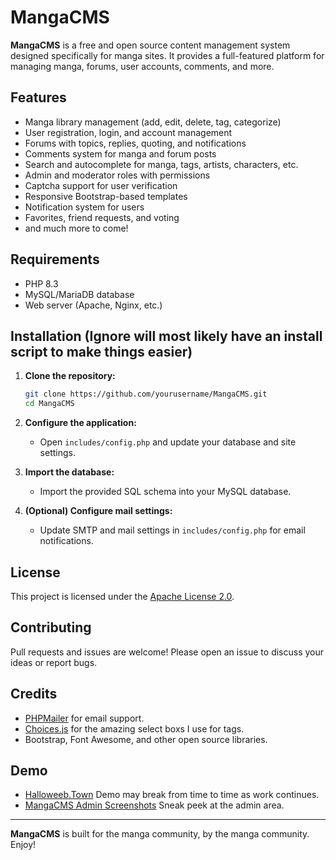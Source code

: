 # MangaCMS

**MangaCMS** is a free and open source content management system designed specifically for manga sites. It provides a full-featured platform for managing manga, forums, user accounts, comments, and more.

## Features

- Manga library management (add, edit, delete, tag, categorize)
- User registration, login, and account management
- Forums with topics, replies, quoting, and notifications
- Comments system for manga and forum posts
- Search and autocomplete for manga, tags, artists, characters, etc.
- Admin and moderator roles with permissions
- Captcha support for user verification
- Responsive Bootstrap-based templates
- Notification system for users
- Favorites, friend requests, and voting
- and much more to come!

## Requirements

- PHP 8.3
- MySQL/MariaDB database
- Web server (Apache, Nginx, etc.)

## Installation (Ignore will most likely have an install script to make things easier)

1. **Clone the repository:**
    ```sh
    git clone https://github.com/yourusername/MangaCMS.git
    cd MangaCMS
    ```

2. **Configure the application:**
    - Open `includes/config.php` and update your database and site settings.

3. **Import the database:**
    - Import the provided SQL schema into your MySQL database.

4. **(Optional) Configure mail settings:**
    - Update SMTP and mail settings in `includes/config.php` for email notifications.

## License

This project is licensed under the [Apache License 2.0](LICENSE).

## Contributing

Pull requests and issues are welcome! Please open an issue to discuss your ideas or report bugs.

## Credits

- [PHPMailer](https://github.com/PHPMailer/PHPMailer) for email support.
- [Choices.js](https://github.com/Choices-js/Choices) for the amazing select boxs I use for tags. 
- Bootstrap, Font Awesome, and other open source libraries.

## Demo
- [Halloweeb.Town](https://halloweeb.town) Demo may break from time to time as work continues.
- [MangaCMS Admin Screenshots](https://halloweeb.town/mangacms.php) Sneak peek at the admin area.

---

**MangaCMS** is built for the manga community, by the manga community. Enjoy!
